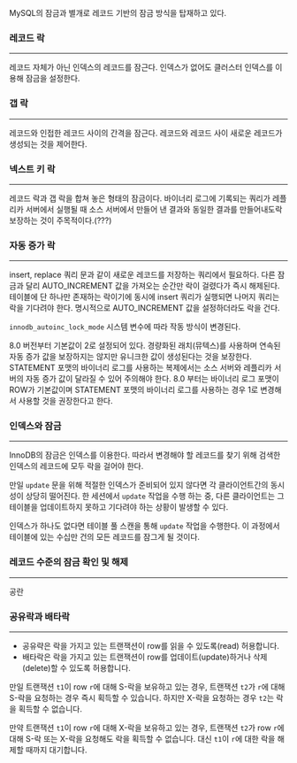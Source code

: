 MySQL의 잠금과 별개로 레코드 기반의 잠금 방식을 탑재하고 있다.

### 레코드 락
----
레코드 자체가 아닌 인덱스의 레코드를 잠근다. 인덱스가 없어도 클러스터 인덱스를 이용해 잠금을 설정한다.

### 갭 락
---
레코드와 인접한 레코드 사이의 간격을 잠근다. 레코드와 레코드 사이 새로운 레코드가 생성되는 것을 제어한다.

### 넥스트 키 락
---
레코드 락과 갭 락을 합쳐 놓은 형태의 잠금이다.
바이너리 로그에 기록되는 쿼리가 레플리카 서버에서 실행될 때 소스 서버에서 만들어 낸 결과와 동일한 결과를 만들어내도락 보장하는 것이 주목적이다.(???)

### 자동 증가 락
----
insert, replace 쿼리 문과 같이 새로운 레코드를 저장하는 쿼리에서 필요하다. 다른 잠금과 달리 AUTO_INCREMENT 값을 가져오는 순간만 락이 걸렸다가 즉시 해제된다.
테이블에 단 하나만 존재하는 락이기에 동시에 insert 쿼리가 실행되면 나머지 쿼리는 락을 기다려야 한다. 명시적으로 AUTO_INCREMENT 값을 설정하더라도 락을 건다.

`innodb_autoinc_lock_mode` 시스템 변수에 따라 작동 방식이 변경된다.

8.0 버전부터 기본값이 2로 설정되어 있다. 경량화된 래치(뮤텍스)를 사용하며 연속된 자동 증가 값을 보장하지는 않지만 유니크한 값이 생성된다는 것을 보장한다. STATEMENT 포맷의 바이너리 로그를 사용하는 복제에서는 소스 서버와 레플리카 서버의 자동 증가 값이 달라질 수 있어 주의해야 한다.
8.0 부터는 바이너리 로그 포맷이 ROW가 기본값이며 STATEMENT 포맷의 바이너리 로그를 사용하는 경우 1로 변경해서 사용할 것을 권장한다고 한다.

### 인덱스와 잠금
---
InnoDB의 잠금은 인덱스를 이용한다. 따라서 변경해야 할 레코드를 찾기 위해 검색한 인덱스의 레코드에 모두 락을 걸어야 한다.

만일 `update` 문을 위해 적절한 인덱스가 준비되어 있지 않다면 각 클라이언트간의 동시성이 상당히 떨어진다. 한 세션에서 `update` 작업을 수행 하는 중, 다른 클라이언트는 그 테이블을 업데이트하지 못하고 기다려야 하는 상황이 발생할 수 있다.

인덱스가 하나도 없다면 테이블 풀 스캔을 통해 `update` 작업을 수행한다. 이 과정에서 테이블에 있는 수십만 건의 모든 레코드를 잠그게 될 것이다.

### 레코드 수준의 잠금 확인 및 해제
---
공란

### 공유락과 배타락
---
- 공유략은 락을 가지고 있는 트랜잭션이 row를 읽을 수 있도록(read) 허용합니다.
- 배타락은 락을 가지고 있는 트랜잭션이 row를 업데이트(update)하거나 삭제(delete)할 수 있도록 허용합니다.

만일 트랜잭션 `t1`이 row `r`에 대해 S-락을 보유하고 있는 경우, 트랜잭션 `t2`가 `r`에 대해 S-락을 요청하는 경우 즉시 획득할 수 있습니다. 하지만 X-락을 요청하는 경우 `t2`는 락을 획득할 수 없습니다.

만약 트랜잭션 `t1`이 row `r`에 대해 X-락을 보유하고 있는 경우, 트랜잭션 `t2`가 row `r`에 대해 S-락 또는 X-락을 요청해도 락을 획득할 수 없습니다. 대신 `t1`이 `r`에 대한 락을 해제할 때까지 대기합니다. 
